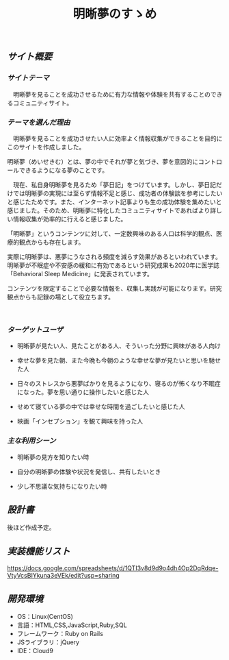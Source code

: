 <h1 align="center">
 明晰夢のすゝめ
</h1>

​
## *サイト概要*

### *サイトテーマ*
<!--何を『目的』とし、どのような『分類』なのかを簡潔に書く-->
　明晰夢を見ることを成功させるために有力な情報や体験を共有することのできるコミュニティサイト。


### *テーマを選んだ理由*
<!--なぜこのようなテーマにしたかを説明する-->
　明晰夢を見ることを成功させたい人に効率よく情報収集ができることを目的にこのサイトを作成しました。

明晰夢（めいせきむ）とは、夢の中でそれが夢と気づき、夢を意図的にコントロールできるようになる夢のことです。

　現在、私自身明晰夢を見るため「夢日記」をつけています。しかし、夢日記だけでは明晰夢の実現には至らず情報不足と感じ、成功者の体験談を参考にしたいと感じたためです。また、インターネット記事よりも生の成功体験を集めたいと感じました。そのため、明晰夢に特化したコミュニティサイトであればより詳しい情報収集が効率的に行えると感じました。

「明晰夢」というコンテンツに対して、一定数興味のある人口は科学的観点、医療的観点からも存在します。

 実際に明晰夢は、悪夢にうなされる頻度を減らす効果があるといわれています。
明晰夢が不眠症や不安感の緩和に有効であるという研究成果も2020年に医学誌「Behavioral Sleep Medicine」に発表されています。

コンテンツを限定することで必要な情報を、収集し実践が可能になります。研究観点からも記録の場として役立ちます。

​
### *ターゲットユーザ*
<!--誰に使ってもらうかを具体的に記載する-->
- ​明晰夢が見たい人、見たことがある人、そういった分野に興味がある人向け

- 幸せな夢を見た朝、また今晩も今朝のような幸せな夢が見たいと思いを馳せた人

- 日々のストレスから悪夢ばかりを見るようになり、寝るのが怖くなり不眠症になった。夢を思い通りに操作したいと感じた人

- せめて寝ている夢の中では幸せな時間を過ごしたいと感じた人

- 映画「インセプション」を観て興味を持った人

### *主な利用シーン*
<!--どのような時に使うのかの状況を記載すること-->
- 明晰夢の見方を知りたい時
  
- 自分の明晰夢の体験や状況を発信し、共有したいとき
  
- 少し不思議な気持ちになりたい時


## *設計書*
<!--テーマを設定・提出する時点では不要です-->
後ほど作成予定。

## *実装機能リスト*

<https://docs.google.com/spreadsheets/d/1QTI3v8d9d9o4dh4Op2DqRdqe-VtyVcsBIYkuna3eVEk/edit?usp=sharing>
​
​
## *開発環境*
- OS：Linux(CentOS)
- 言語：HTML,CSS,JavaScript,Ruby,SQL
- フレームワーク：Ruby on Rails
- JSライブラリ：jQuery
- IDE：Cloud9

